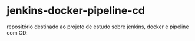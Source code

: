 # jenkins-docker-pipeline-cd
repositório destinado ao projeto de estudo sobre jenkins, docker e pipeline com CD.
